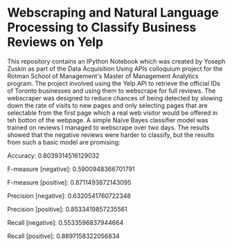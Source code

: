# Webscraping and Natural Language Processing to Classify Business Reviews on Yelp

This repository contains an IPython Notebook which was created by Yoseph Zuskin as part of the Data Acquisition Using APIs colloquium project for the Rotman School of Management's Master of Management Analytics program. The project involved using the Yelp API to retrieve the official IDs of Toronto businesses and using them to webscrape for full reviews. The webscraper was designed to reduce chances of being detected by slowing down the rate of visits to new pages and only selecting pages that are selectable from the first page which a real web visitor would be offered in teh botton of the webpage. A simple Naive Bayes classifier model was trained on reviews I managed to webscrape over two days. The results showed that the negative reviews were harder to classify, but the results from such a basic model are promising:

Accuracy: 0.8039314516129032

F-measure [negative]: 0.5900948366701791

F-measure [positive]: 0.8711493872143095

Precision [negative]: 0.6320541760722348

Precision [positive]: 0.8533419857235561

Recall [negative]: 0.5533596837944664

Recall [positive]: 0.8897158322056834

